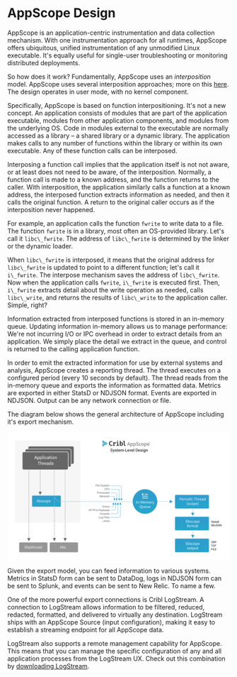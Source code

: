 # AppScope Design

AppScope is an application-centric instrumentation and data collection mechanism. With one instrumentation approach for all runtimes, AppScope offers ubiquitous, unified instrumentation of any unmodified Linux executable. It&#39;s equally useful for single-user troubleshooting or monitoring distributed deployments.

So how does it work? Fundamentally, AppScope uses an _interposition_ model. AppScope uses several interposition approaches; more on this [here](Interposition_Mechanisms.md). The design operates in user mode, with no kernel component.

Specifically, AppScope is based on function interpositioning. It&#39;s not a new concept. An application consists of modules that are part of the application executable, modules from other application components, and modules from the underlying OS. Code in modules external to the executable are normally accessed as a library – a shared library or a dynamic library. The application makes calls to any number of functions within the library or within its own executable. Any of these function calls can be interposed.

Interposing a function call implies that the application itself is not not aware, or at least does not need to be aware, of the interposition. Normally, a function call is made to a known address, and the function returns to the caller. With interposition, the application similarly calls a function at a known address, the interposed function extracts information as needed, and then it calls the original function. A return to the original caller occurs as if the interposition never happened. 

For example, an application calls the function `fwrite` to write data to a file. The function `fwrite` is in a library, most often an OS-provided library. Let&#39;s call it `libc\_fwrite`. The address of `libc\_fwrite` is determined by the linker or the dynamic loader.

When `libc\_fwrite` is interposed, it means that the original address for `libc\_fwrite` is updated to point to a different function; let&#39;s call it `i\_fwrite`. The interpose mechanism saves the address of `libc\_fwrite`. Now when the application calls `fwrite`, `i\_fwrite` is executed first. Then, `i\_fwrite` extracts detail about the write operation as needed, calls `libc\_write`, and returns the results of `libc\_write` to the application caller. Simple, right?

Information extracted from interposed functions is stored in an in-memory queue. Updating information in-memory allows us to manage performance: We&#39;re not incurring I/O or IPC overhead in order to extract details from an application. We simply place the detail we extract in the queue, and control is returned to the calling application function.

In order to emit the extracted information for use by external systems and analysis, AppScope creates a reporting thread. The thread executes on a configured period (every 10 seconds by default). The thread reads from the in-memory queue and exports the information as formatted data. Metrics are exported in either StatsD or NDJSON format. Events are exported in NDJSON. Output can be any network connection or file.

The diagram below shows the general architecture of AppScope including it's export mechanism.

![](images/sysdesign.png)

Given the export model, you can feed information to various systems. Metrics in StatsD form can be sent to DataDog, logs in NDJSON form can be sent to Splunk, and events can be sent to New Relic. To name a few.

One of the more powerful export connections is Cribl LogStream. A connection to LogStream allows information to be filtered, reduced, redacted, formatted, and delivered to virtually any destination. LogStream ships with an AppScope Source (input configuration), making it easy to establish a streaming endpoint for all AppScope data.

LogStream also supports a remote management capability for AppScope. This means that you can manage the specific configuration of any and all application processes from the LogStream UX. Check out this combination by [downloading LogStream](https://cribl.io/download/).
